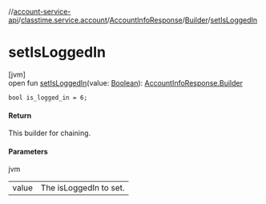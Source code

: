 //[account-service-api](../../../../index.md)/[classtime.service.account](../../index.md)/[AccountInfoResponse](../index.md)/[Builder](index.md)/[setIsLoggedIn](set-is-logged-in.md)

# setIsLoggedIn

[jvm]\
open fun [setIsLoggedIn](set-is-logged-in.md)(value: [Boolean](https://kotlinlang.org/api/latest/jvm/stdlib/kotlin/-boolean/index.html)): [AccountInfoResponse.Builder](index.md)

`bool is_logged_in = 6;`

#### Return

This builder for chaining.

#### Parameters

jvm

| | |
|---|---|
| value | The isLoggedIn to set. |
